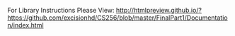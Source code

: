 For Library Instructions Please View:
http://htmlpreview.github.io/?https://github.com/excisionhd/CS256/blob/master/FinalPart1/Documentation/index.html
